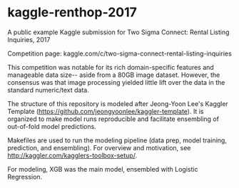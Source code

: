 # kaggle-renthop-2017
A public example Kaggle submission for Two Sigma Connect: Rental Listing Inquiries, 2017

Competition page:  kaggle.com/c/two-sigma-connect-rental-listing-inquiries

This competition was notable for its rich domain-specific features and manageable data size--
aside from a 80GB image dataset. However, the consensus was that image processing yielded little lift over the data in the standard
numeric/text data.

The structure of this repository is modeled after Jeong-Yoon Lee's Kaggler Template (https://github.com/jeongyoonlee/kaggler-template).
It is organized to make model runs reproducible and facilitate ensembling of out-of-fold model predictions.

Makefiles are used to run the modeling pipeline (data prep, model training, prediction, and ensembling).
For overview and motivation, see http://kaggler.com/kagglers-toolbox-setup/.

For modeling, XGB was the main model, ensembled with Logistic Regression.

